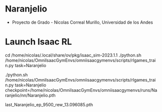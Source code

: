 # Naranjelio
- Proyecto de Grado - Nicolas Correal Murillo, Universidad de los Andes











# Launch Isaac RL

cd /home/nicolas/.local/share/ov/pkg/isaac_sim-2023.1.1
./python.sh /home/nicolas/OmniIsaacGymEnvs/omniisaacgymenvs/scripts/rlgames_train.py task=Naranjelio


./python.sh /home/nicolas/OmniIsaacGymEnvs/omniisaacgymenvs/scripts/rlgames_train.py task=Naranjelio checkpoint=/home/nicolas/OmniIsaacGymEnvs/omniisaacgymenvs/runs/Naranjelio/nn/Naranjelio.pth


last_Naranjelio_ep_9500_rew_13.096085.pth

